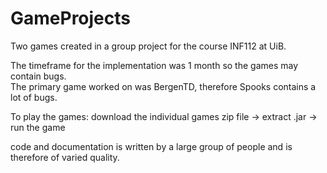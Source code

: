 # GameProjects
Two games created in a group project for the course INF112 at UiB.

The timeframe for the implementation was 1 month so the games may contain bugs.  
The primary game worked on was BergenTD, therefore Spooks contains a lot of bugs. 

To play the games: download the individual games zip file -> extract .jar -> run the game 

code and documentation is written by a large group of people and is therefore of varied quality.
